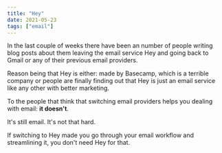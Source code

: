 ```yaml
---
title: "Hey"
date: 2021-05-23
tags: ["email"]
---
```


In the last couple of weeks there have been an number of people writing blog posts about them leaving the email service Hey and going back to Gmail or any of their previous email providers. 

Reason being that Hey is either: made by Basecamp, which is a terrible company or people are finally finding out that Hey is just an email service like any other with better marketing.

To the people that think that switching email providers helps you dealing with email: **it doesn't**.

It's still email. It's not that hard.

If switching to Hey made you go through your email workflow and streamlining it, you don't need Hey for that.

